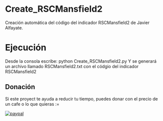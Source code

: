 # Create_RSCMansfield2
Creación automática del código del indicador RSCMansfield2 de Javier Alfayate.

# Ejecución
Desde la consola escribe:
  python Create_RSCMansfield2.py 
Y se generará un archivo llamado RSCMansfield2.txt con el códgio del indicador RSCMansfield2


## Donación
Si este proyect te ayuda a reducir tu tiempo, puedes donar con el precio de un cafe o lo que quieras :=

[![paypal](https://www.paypalobjects.com/en_US/i/btn/btn_donateCC_LG.gif)](https://paypal.me/jamesjss)
